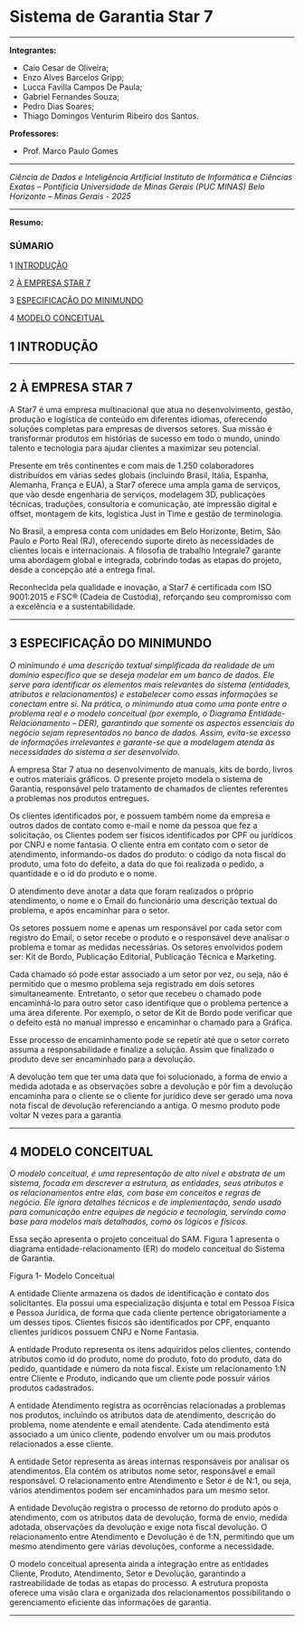 
# **Sistema de Garantia Star 7**

 --- 
 
**Integrantes:** 
* Caio Cesar de Oliveira;
* Enzo Alves Barcelos Gripp;
* Lucca Favilla Campos De Paula;
* Gabriel Fernandes Souza;
* Pedro Dias Soares;
* Thiago Domingos Venturim Ribeiro dos Santos.

**Professores:**
* Prof. Marco Paulo Gomes
  
---

*Ciência de Dados e Inteligência Artificial*
*Instituto de Informática e Ciências Exatas – Pontifícia Universidade de Minas Gerais (PUC MINAS)*
*Belo Horizonte – Minas Gerais - 2025*

---

**Resumo:**

### SÚMARIO 

1 [INTRODUÇÃO](#Introducao)

2 [À EMPRESA STAR 7](#Empresa)

3 [ESPECIFICAÇÃO DO MINIMUNDO](#Mundo)

4 [MODELO CONCEITUAL](#Conceitual)


 

 
<div id='Introducao'/>  
 
## 1 INTRODUÇÃO  

---

<div id='Empresa'/>  
 
##  2 À EMPRESA STAR 7 

A Star7 é uma empresa multinacional que atua no desenvolvimento, gestão, produção e logística de conteúdo em diferentes idiomas, oferecendo soluções completas para empresas de diversos setores. Sua missão é transformar produtos em histórias de sucesso em todo o mundo, unindo talento e tecnologia para ajudar clientes a maximizar seu potencial. 

Presente em três continentes e com mais de 1.250 colaboradores distribuídos em várias sedes globais (incluindo Brasil, Itália, Espanha, Alemanha, França e EUA), a Star7 oferece uma ampla gama de serviços, que vão desde engenharia de serviços, modelagem 3D, publicações técnicas, traduções, consultoria e comunicação, até impressão digital e offset, montagem de kits, logística Just in Time e gestão de terminologia. 

No Brasil, a empresa conta com unidades em Belo Horizonte, Betim, São Paulo e Porto Real (RJ), oferecendo suporte direto às necessidades de clientes locais e internacionais. A filosofia de trabalho Integrale7 garante uma abordagem global e integrada, cobrindo todas as etapas do projeto, desde a concepção até a entrega final. 

Reconhecida pela qualidade e inovação, a Star7 é certificada com ISO 9001:2015 e FSC® (Cadeia de Custódia), reforçando seu compromisso com a excelência e a sustentabilidade. 

---


<div id='Mundo'/>  
 
## 3 ESPECIFICAÇÃO DO MINIMUNDO 

*O minimundo é uma descrição textual simplificada da realidade de um domínio específico que se deseja modelar em um banco de dados. Ele serve para identificar os elementos mais relevantes do sistema (entidades, atributos e relacionamentos) e estabelecer como essas informações se conectam entre si. Na prática, o minimundo atua como uma ponte entre o problema real e o modelo conceitual (por exemplo, o Diagrama Entidade-Relacionamento – DER), garantindo que somente os aspectos essenciais do negócio sejam representados no banco de dados. Assim, evita-se excesso de informações irrelevantes e garante-se que a modelagem atenda às necessidades do sistema a ser desenvolvido.*

A empresa Star 7 atua no desenvolvimento de manuais, kits de bordo, livros e outros materiais gráficos. O presente projeto modela o sistema de Garantia, responsável pelo tratamento de chamados de clientes referentes a problemas nos produtos entregues. 

Os clientes identificados por, e possuem também nome da empresa e outros dados de contato como e-mail e nome da pessoa que fez a solicitação, os Clientes podem ser físicos identificados por CPF ou jurídicos por CNPJ e nome fantasia. O cliente entra em contato com o setor de atendimento, informando-os dados do produto: o código da nota fiscal do produto, uma foto do defeito, a data do que foi realizada o pedido, a quantidade e o id do produto e o nome.	 

O atendimento deve anotar a data que foram realizados o próprio atendimento, o nome e o Email do funcionário uma descrição textual do problema, e após encaminhar para o setor. 

Os setores possuem nome e apenas um responsável por cada setor com registro do Email, o setor recebe o produto e o responsável deve analisar o problema e tomar as medidas necessárias.  Os setores envolvidos podem ser:  Kit de Bordo, Publicação Editorial, Publicação Técnica e Marketing. 

Cada chamado só pode estar associado a um setor por vez, ou seja, não é permitido que o mesmo problema seja registrado em dois setores simultaneamente. Entretanto, o setor que recebeu o chamado pode encaminhá-lo para outro setor caso identifique que o problema pertence a uma área diferente. Por exemplo, o setor de Kit de Bordo pode verificar que o defeito está no manual impresso e encaminhar o chamado para a Gráfica. 

Esse processo de encaminhamento pode se repetir até que o setor correto assuma a responsabilidade e finalize a solução. Assim que finalizado o produto deve ser encaminhado para a devolução. 

 A devolução tem que ter uma data que foi solucionado, a forma de envio a medida adotada e as observações sobre a devolução e pôr fim a devolução encaminha para o cliente se o cliente for jurídico deve ser gerado uma nova nota fiscal de devolução referenciando a antiga. O mesmo produto pode voltar N vezes para a garantia 

 ---

<div id='Conceitual '/>  
 
## 4 MODELO CONCEITUAL 

*O modelo conceitual, é uma representação de alto nível e abstrata de um sistema, focada em descrever a estrutura, as entidades, seus atributos e os relacionamentos entre elas, com base em conceitos e regras de negócio. Ele ignora detalhes técnicos e de implementação, sendo usado para comunicação entre equipes de negócio e tecnologia, servindo como base para modelos mais detalhados, como os lógicos e físicos.* 

Essa seção apresenta o projeto conceitual do SAM. Figura 1 apresenta o diagrama entidade-relacionamento (ER) do modelo conceitual do Sistema de Garantia. 


Figura 1- Modelo Conceitual  

A entidade Cliente armazena os dados de identificação e contato dos solicitantes. Ela possui uma especialização disjunta e total em Pessoa Física e Pessoa Jurídica, de forma que cada cliente pertence obrigatoriamente a um desses tipos. Clientes físicos são identificados por CPF, enquanto clientes jurídicos possuem CNPJ e Nome Fantasia. 

A entidade Produto representa os itens adquiridos pelos clientes, contendo atributos como id do produto, nome do produto, foto do produto, data do pedido, quantidade e número da nota fiscal. Existe um relacionamento 1:N entre Cliente e Produto, indicando que um cliente pode possuir vários produtos cadastrados. 

A entidade Atendimento registra as ocorrências relacionadas a problemas nos produtos, incluindo os atributos data de atendimento, descrição do problema, nome atendente e email atendente. Cada atendimento está associado a um único cliente, podendo envolver um ou mais produtos relacionados a esse cliente. 

A entidade Setor representa as áreas internas responsáveis por analisar os atendimentos. Ela contém os atributos nome setor, responsável e email responsável. O relacionamento entre Atendimento e Setor é de N:1, ou seja, vários atendimentos podem ser encaminhados para um mesmo setor. 

A entidade Devolução registra o processo de retorno do produto após o atendimento, com os atributos data de devolução, forma de envio, medida adotada, observações da devolução e exige nota fiscal devolução. O relacionamento entre Atendimento e Devolução é de 1:N, permitindo que um mesmo atendimento gere várias devoluções, conforme a necessidade. 

O modelo conceitual apresenta ainda a integração entre as entidades Cliente, Produto, Atendimento, Setor e Devolução, garantindo a rastreabilidade de todas as etapas do processo. A estrutura proposta oferece uma visão clara e organizada dos relacionamentos possibilitando o gerenciamento eficiente das informações de garantia. 

 
---

